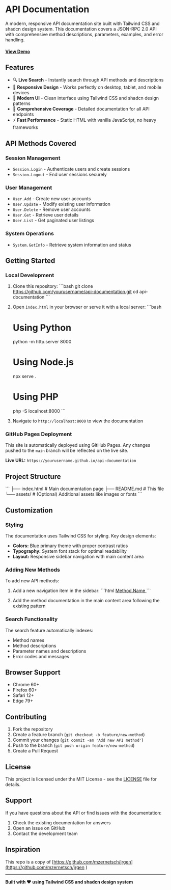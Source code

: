 # API Documentation

A modern, responsive API documentation site built with Tailwind CSS and shadcn design system. This documentation covers a JSON-RPC 2.0 API with comprehensive method descriptions, parameters, examples, and error handling.


#### [View Demo](https://moxalibudbud.github.io/tailwind-jsonrpc-doc/template.html)

## Features

- 🔍 **Live Search** - Instantly search through API methods and descriptions
- 📱 **Responsive Design** - Works perfectly on desktop, tablet, and mobile devices
- 🎨 **Modern UI** - Clean interface using Tailwind CSS and shadcn design patterns
- 📖 **Comprehensive Coverage** - Detailed documentation for all API endpoints
- ⚡ **Fast Performance** - Static HTML with vanilla JavaScript, no heavy frameworks

## API Methods Covered

### Session Management
- `Session.Login` - Authenticate users and create sessions
- `Session.Logout` - End user sessions securely

### User Management
- `User.Add` - Create new user accounts
- `User.Update` - Modify existing user information
- `User.Delete` - Remove user accounts
- `User.Get` - Retrieve user details
- `User.List` - Get paginated user listings

### System Operations
- `System.GetInfo` - Retrieve system information and status

## Getting Started

### Local Development

1. Clone this repository:
   \`\`\`bash
   git clone https://github.com/yourusername/api-documentation.git
   cd api-documentation
   \`\`\`

2. Open `index.html` in your browser or serve it with a local server:
   \`\`\`bash
   # Using Python
   python -m http.server 8000
   
   # Using Node.js
   npx serve .
   
   # Using PHP
   php -S localhost:8000
   \`\`\`

3. Navigate to `http://localhost:8000` to view the documentation

### GitHub Pages Deployment

This site is automatically deployed using GitHub Pages. Any changes pushed to the `main` branch will be reflected on the live site.

**Live URL:** `https://yourusername.github.io/api-documentation`

## Project Structure

\`\`\`
├── index.html          # Main documentation page
├── README.md          # This file
└── assets/           # (Optional) Additional assets like images or fonts
\`\`\`

## Customization

### Styling
The documentation uses Tailwind CSS for styling. Key design elements:
- **Colors:** Blue primary theme with proper contrast ratios
- **Typography:** System font stack for optimal readability
- **Layout:** Responsive sidebar navigation with main content area

### Adding New Methods
To add new API methods:

1. Add a new navigation item in the sidebar:
   \`\`\`html
   <a href="#method-name" class="block px-3 py-2 text-sm text-gray-700 hover:bg-gray-100 rounded-md">
     Method.Name
   </a>
   \`\`\`

2. Add the method documentation in the main content area following the existing pattern

### Search Functionality
The search feature automatically indexes:
- Method names
- Method descriptions
- Parameter names and descriptions
- Error codes and messages

## Browser Support

- Chrome 60+
- Firefox 60+
- Safari 12+
- Edge 79+

## Contributing

1. Fork the repository
2. Create a feature branch (`git checkout -b feature/new-method`)
3. Commit your changes (`git commit -am 'Add new API method'`)
4. Push to the branch (`git push origin feature/new-method`)
5. Create a Pull Request

## License

This project is licensed under the MIT License - see the [LICENSE](LICENSE) file for details.

## Support

If you have questions about the API or find issues with the documentation:

1. Check the existing documentation for answers
2. Open an issue on GitHub
3. Contact the development team

## Inspiration

This repo is a copy of [https://github.com/mzernetsch/jrgen](https://github.com/mzernetsch/jrgen
) 

---

**Built with ❤️ using Tailwind CSS and shadcn design system**


